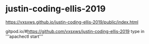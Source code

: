 # justin-coding-ellis-2019


https://vxsxws.github.io/justin-coding-ellis-2019/public/index.html

gitpod.io/#https://github.com/vxsxws/justin-coding-ellis-2019
type in
'''apachectl start'''
